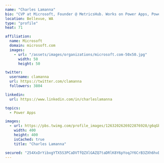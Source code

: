 ```yaml
---
name: "Charles Lamanna"
bio: "CVP at Microsoft, Founder @ MetricsHub. Works on Power Apps, Power Automate, Power Virtual Agent, Common Data Service and Dynamics 365."
location: Bellevue, WA
type: "profile"
heat: 71

affiliation:
  name: Microsoft
  domain: microsoft.com
  images:
    - url: "/assets/images/organizations/microsoft.com-50x50.jpg"
      width: 50
      height: 50

twitter:
  username: clamanna
  url: https://twitter.com/clamanna
  followers: 3804

linkedin:
  url: https://www.linkedin.com/in/charleslamanna

topics:
  - Power Apps

images:
  - url: https://pbs.twimg.com/profile_images/1263202626922876928/g6qGbHZ-_400x400.jpg
    width: 400
    height: 400
    isCached: true
    title: "Charles Lamanna"

secured: "254XxDrYibxgYTX5S3PCaDVTfQZXlGAZQ7taDRlK8Y6pYoqJY6CrB3ZXh6hvD5hkyM6+jBOgRyORV4M4IW1qQ5UcIguuGpyT2OiWQR+gQu0dfhWfuuZ9dszcGTRlKLN16NDOsa/0vWRXMTy8STwvkBs4Da6ltpERhuNwBb860RGn37aWMZAIArhja4iKayXo/mfjy8IPlsM8eLTwhVOvZyQ66UyOx61cHyhcdCA3XltwX0cJb26gxBZwbGcKYkFMJqSsDiIb9ytihV8Eur51ngMwGnE+fncm6wSDs1n0bAoI55QYaNZD+ndBlOerMS/yknkmAN5/XnsteLFegsyenLdT/XNOlQx0eMbEN9O0tK2gce425lDaAJZttToMeIG4343vnnLFF60c8DZqzIst6DzuajkeT+A6vJ7r1ZaX4Tc=;3JUKilbVh/bLGSDbUezVvw=="
---
```


